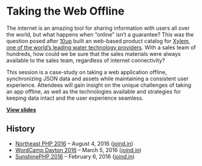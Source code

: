 # Taking the Web Offline

The internet is an amazing tool for sharing information with users all over the world, but what happens when “online” isn’t a guarantee? This was the question posed after [10up](http://10up.com) built an web-based product catalog for [Xylem, one of the world’s leading water technology providers](http://www.xyleminc.com). With a sales team of hundreds, how could we be sure that the sales materials were always available to the sales team, regardless of internet connectivity?

This session is a case-study on taking a web application offline, synchronizing JSON data and assets while maintaining a consistent user experience. Attendees will gain insight on the unique challenges of taking an app offline, as well as the technologies available and strategies for keeping data intact and the user experience seamless.

**[View slides](http://stevegrunwell.github.io/taking-the-web-offline)**

## History

* [Northeast PHP 2016](http://2016.northeastphp.org/) – August 4, 2016 ([joind.in](https://joind.in/talk/4497a))
* [WordCamp Dayton 2016](http://dayton.wordcamp.org/2016) – March 5, 2016 ([joind.in](https://joind.in/talk/c81de))
* [SunshinePHP 2016](http://2016.sunshinephp.com/) – February 6, 2016 ([joind.in](https://joind.in/talk/8f447))
